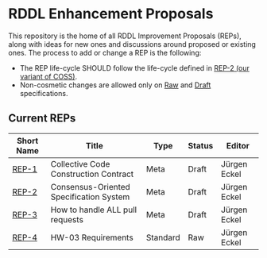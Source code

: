 # RDDL Enhancement Proposals

This repository is the home of all RDDL Improvement Proposals (REPs), along with ideas for new ones and discussions around proposed or existing ones.
The process to add or change a REP is the following:

- The REP life-cycle SHOULD follow the life-cycle defined in [REP-2 (our variant of COSS)](./rep2.md).
- Non-cosmetic changes are allowed only on [Raw](./rep2.md#raw-reps) and [Draft](./rep2.md#draft-reps) specifications.

## Current REPs

Short Name   | Title                                                         | Type     | Status     | Editor
-------------|---------------------------------------------------------------|----------|------------|-------
[REP-1](rep1.md)   | Collective Code Construction Contract                     | Meta     | Draft      | Jürgen Eckel
[REP-2](rep2.md)   | Consensus-Oriented Specification System                   | Meta     | Draft      | Jürgen Eckel
[REP-3](rep3.md)   | How to handle ALL pull requests                           | Meta     | Draft      | Jürgen Eckel
[REP-4](rep4.md)   | HW-03 Requirements                                        | Standard | Raw        | Jürgen Eckel

